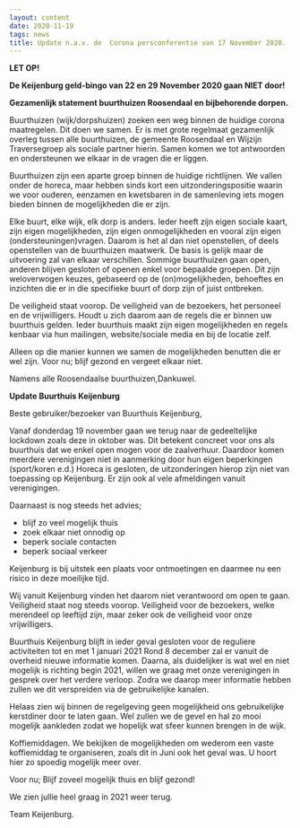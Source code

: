 ```yaml
---
layout: content
date: 2020-11-19
tags: news
title: Update n.a.v. de  Corona persconferentie van 17 November 2020.
---
```


**LET OP!**

**De Keijenburg geld-bingo van 22 en 29 November 2020 gaan NIET door!**





**Gezamenlijk statement buurthuizen Roosendaal en bijbehorende dorpen.**

Buurthuizen (wijk/dorpshuizen) zoeken een weg binnen de huidige corona maatregelen.
Dit doen we samen. Er is met grote regelmaat gezamenlijk overleg tussen alle buurthuizen, de gemeente Roosendaal en Wijzijn Traversegroep als sociale partner hierin. Samen komen we tot antwoorden en ondersteunen we elkaar in de vragen die er liggen.

Buurthuizen zijn een aparte groep binnen de huidige richtlijnen. We vallen onder de horeca, maar hebben sinds kort een uitzonderingspositie waarin we voor ouderen, eenzamen en kwetsbaren in de samenleving iets mogen bieden binnen de mogelijkheden die er zijn.

Elke buurt, elke wijk, elk dorp is anders. Ieder heeft zijn eigen sociale kaart, zijn eigen mogelijkheden, zijn eigen onmogelijkheden en vooral zijn eigen (ondersteuningen)vragen.
Daarom is het al dan niet openstellen, of deels openstellen van de buurthuizen maatwerk.
De basis is gelijk maar de uitvoering zal van elkaar verschillen.
Sommige buurthuizen gaan open, anderen blijven gesloten of openen enkel voor bepaalde groepen.
Dit zijn weloverwogen keuzes, gebaseerd op de (on)mogelijkheden, behoeftes en inzichten die er in die specifieke buurt of dorp zijn of juist ontbreken.

De veiligheid staat voorop. De veiligheid van de bezoekers, het personeel en de vrijwilligers. Houdt u zich daarom aan de regels die er binnen uw buurthuis gelden. Ieder buurthuis maakt zijn eigen mogelijkheden en regels kenbaar via hun mailingen, website/sociale media en bij de locatie zelf.

Alleen op die manier kunnen we samen de mogelijkheden benutten die er wel zijn.
Voor nu; blijf gezond en vergeet elkaar niet.

Namens alle Roosendaalse buurthuizen,Dankuwel.

**Update Buurthuis Keijenburg**

Beste gebruiker/bezoeker van Buurthuis Keijenburg,
 
Vanaf donderdag 19 november gaan we terug naar de gedeeltelijke lockdown zoals deze in oktober was. 
Dit betekent concreet voor ons als buurthuis dat we enkel open mogen voor de zaalverhuur.
Daardoor komen meerdere verenigingen niet in aanmerking door hun eigen beperkingen (sport/koren e.d.) 
Horeca is gesloten, de uitzonderingen hierop zijn niet van toepassing op Keijenburg. Er zijn ook al vele afmeldingen vanuit verenigingen.
 
Daarnaast is nog steeds het advies;
- blijf zo veel mogelijk thuis
- zoek elkaar niet onnodig op
- beperk sociale contacten
- beperk sociaal verkeer
 
Keijenburg is bij uitstek een plaats voor ontmoetingen en daarmee nu een risico in deze moeilijke tijd.
 
Wij vanuit Keijenburg vinden het daarom niet verantwoord om open te gaan.
Veiligheid staat nog steeds voorop. Veiligheid voor de bezoekers, welke merendeel op leeftijd zijn, maar zeker ook de veiligheid voor onze vrijwilligers.
 
Buurthuis Keijenburg blijft in ieder geval gesloten voor de reguliere activiteiten tot en met 1 januari 2021
Rond 8 december zal er vanuit de overheid nieuwe informatie komen.
Daarna, als duidelijker is wat wel en niet mogelijk is richting begin 2021, willen we graag met onze verenigingen in gesprek over het verdere verloop.
Zodra we daarop meer informatie hebben zullen we dit verspreiden via de gebruikelijke kanalen.
 
Helaas zien wij binnen de regelgeving geen mogelijkheid ons gebruikelijke kerstdiner door te laten gaan.
Wel zullen we de gevel en hal zo mooi mogelijk aankleden zodat we hopelijk wat sfeer kunnen brengen in de wijk.

Koffiemiddagen.
We bekijken de mogelijkheden om wederom een vaste koffiemiddag te organiseren, zoals dit in Juni ook het geval was.
U hoort hier zo spoedig mogelijk meer over.
 
Voor nu; Blijf zoveel mogelijk thuis en blijf gezond!
 
We zien jullie heel graag in 2021 weer terug.
 
Team Keijenburg.
 
